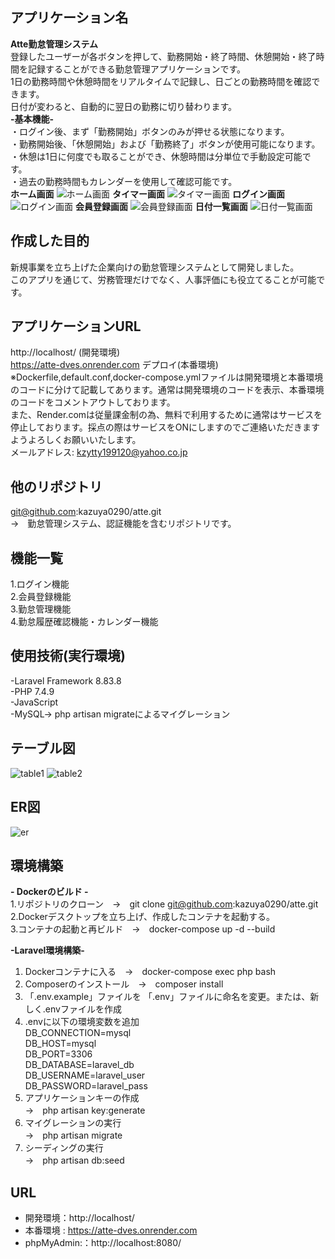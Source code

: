 ## アプリケーション名
<b>Atte勤怠管理システム</b><br>
登録したユーザーが各ボタンを押して、勤務開始・終了時間、休憩開始・終了時間を記録することができる勤怠管理アプリケーションです。<br> 
1日の勤務時間や休憩時間をリアルタイムで記録し、日ごとの勤務時間を確認できます。<br> 
日付が変わると、自動的に翌日の勤務に切り替わります。<br>
<b>-基本機能-</b><br>
・ログイン後、まず「勤務開始」ボタンのみが押せる状態になります。<br>
・勤務開始後、「休憩開始」および「勤務終了」ボタンが使用可能になります。<br>
・休憩は1日に何度でも取ることができ、休憩時間は分単位で手動設定可能です。<br>
・過去の勤務時間もカレンダーを使用して確認可能です。<br>
                            <b>ホーム画面</b>
![ホーム画面](https://github.com/user-attachments/assets/e6f2e042-9e6f-4394-93b7-072780848120)
                           <b>タイマー画面</b>
![タイマー画面](https://github.com/user-attachments/assets/9adff991-07b2-4e72-ad24-ccbb79c12c31)
                           <b>ログイン画面</b>
![ログイン画面](https://github.com/user-attachments/assets/c0c4911a-7209-4fb4-a780-a020dee84018)
                            <b>会員登録画面</b>
![会員登録画面](https://github.com/user-attachments/assets/53d94cc5-247f-4bdc-8462-2aed207b5fa0)
                             <b>日付一覧画面</b>
![日付一覧画面](https://github.com/user-attachments/assets/172e7ad9-9ecf-4be0-aea1-4acbdae60901)

## 作成した目的
新規事業を立ち上げた企業向けの勤怠管理システムとして開発しました。<br> 
このアプリを通じて、労務管理だけでなく、人事評価にも役立てることが可能です。
## アプリケーションURL
http://localhost/ (開発環境)<br>
https://atte-dves.onrender.com デプロイ(本番環境)<br>
※Dockerfile,default.conf,docker-compose.ymlファイルは開発環境と本番環境のコードに分けて記載してあります。通常は開発環境のコードを表示、本番環境のコードをコメントアウトしております。<br>また、Render.comは従量課金制の為、無料で利用するために通常はサービスを停止しております。採点の際はサービスをONにしますのでご連絡いただきますようよろしくお願いいたします。<br>
メールアドレス: kzytty199120@yahoo.co.jp
## 他のリポジトリ
git@github.com:kazuya0290/atte.git<br>
→　勤怠管理システム、認証機能を含むリポジトリです。
## 機能一覧
1.ログイン機能<br>
2.会員登録機能<br>
3.勤怠管理機能<br>
4.勤怠履歴確認機能・カレンダー機能

## 使用技術(実行環境)
-Laravel Framework 8.83.8<br>
-PHP 7.4.9<br>
-JavaScript<br>
-MySQL-> php artisan migrateによるマイグレーション<br>

## テーブル図
![table1](https://github.com/user-attachments/assets/a9d8c3e6-77d3-4504-8ac4-cbb6d1c3ff02)
![table2](https://github.com/user-attachments/assets/0375fae1-8006-4ab4-a15a-ced044115662)

## ER図
![er](https://github.com/user-attachments/assets/da08138a-d038-43ab-92a2-b9da91643e6a)

## 環境構築
<b>- Dockerのビルド -</b><br>
1.リポジトリのクローン　→　git clone git@github.com:kazuya0290/atte.git<br>
2.Dockerデスクトップを立ち上げ、作成したコンテナを起動する。<br>
3.コンテナの起動と再ビルド　→　docker-compose up -d --build

  <b>-Laravel環境構築-</b>
1. Dockerコンテナに入る　→　docker-compose exec php bash
2. Composerのインストール　→　composer install
3. 「.env.example」ファイルを 「.env」ファイルに命名を変更。または、新しく.envファイルを作成
4. .envに以下の環境変数を追加<br>
DB_CONNECTION=mysql<br>
DB_HOST=mysql<br>
DB_PORT=3306<br>
DB_DATABASE=laravel_db<br>
DB_USERNAME=laravel_user<br>
DB_PASSWORD=laravel_pass<br>
5. アプリケーションキーの作成<br>
→　php artisan key:generate<br>
6. マイグレーションの実行<br>
→　php artisan migrate<br>
7. シーディングの実行<br>
→　php artisan db:seed

## URL
- 開発環境：http://localhost/ <br>
- 本番環境 : https://atte-dves.onrender.com <br>
- phpMyAdmin:：http://localhost:8080/
